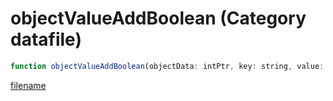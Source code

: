 # objectValueAddBoolean (Category datafile)

```js
function objectValueAddBoolean(objectData: intPtr, key: string, value: boolean): Array
```

[filename](objectValueAddBoolean_m.md ':include')